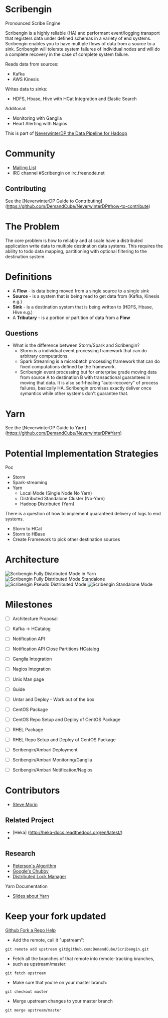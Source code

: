 Scribengin
==========
Pronounced Scribe Engine  

Scribengin is a highly reliable (HA) and performant event/logging transport that registers data under defined schemas in a variety of end systems.  Scribengin enables you to have multiple flows of data from a source to a sink. Scribengin will tolerate system failures of individual nodes and will do a complete recovery in the case of complete system failure.

Reads data from sources:
- Kafka
- AWS Kinesis

Writes data to sinks:
- HDFS, Hbase, Hive with HCat Integration and Elastic Search

Additonal:
- Monitoring with Ganglia
- Heart Alerting with Nagios


This is part of [NeverwinterDP the Data Pipeline for Hadoop](https://github.com/DemandCube/NeverwinterDP)

Community
====
- [Mailing List](https://groups.google.com/forum/#!forum/scribengin)
- IRC channel #Scribengin on irc.freenode.net

## Contributing

See the [NeverwinterDP Guide to Contributing] (https://github.com/DemandCube/NeverwinterDP#how-to-contribute)


The Problem
======
The core problem is how to reliably and at scale have a distributed application write data to multiple destination data systems.  This requires the ability to todo data mapping, partitioning with optional filtering to the destination system.

Definitions
======

- A **Flow** - is data being moved from a single source to a single sink
- **Source** - is a system that is being read to get data from (Kafka, Kinesis e.g.)
- **Sink** - is a destination system that is being written to (HDFS, Hbase, Hive e.g.)
- A **Tributary** - is a portion or partition of data from a **Flow**

Questions
------

- What is the difference between Storm/Spark and Scribengin?
  - Storm is a individual event processing framework that can do arbitrary computations.
  - Spark Streaming is a microbatch processing framework that can do fixed computations defined by the framework.
  - Scribengin event processing but for enterprise grade moving data from source A to destination B with transactional guarantees in moving that data.  It is also self-healing "auto-recovery" of process failures, basically HA.  Scribengin promises exactly deliver once symantics while other systems don't guarantee that.
 



Yarn
=====

See the [NeverwinterDP Guide to Yarn] (https://github.com/DemandCube/NeverwinterDP#Yarn)


Potential Implementation Strategies
======

Poc
- Storm
- Spark-streaming
- Yarn
  - Local Mode (Single Node No Yarn)
  - Distributed Standalone Cluster (No-Yarn)
  - Hadoop Distributed (Yarn)

There is a question of how to implement quaranteed delivery of logs to end systems.  
- Storm to HCat
- Storm to HBase
- Create Framework to pick other destination sources

Architecture
======
![Scribengin Fully Distributed Mode in Yarn](diagrams/fully_distributed_yarn_v1.png?raw=true "A Highlevel Diagram of Fully Distributed in Yarn")
![Scribengin Fully Distributed Mode Standalone](diagrams/fully_distributed_standalone_v1.png?raw=true "A Highlevel Diagram of Fully Distributed")
![Scribengin Pseudo Distributed Mode](diagrams/pseudo_distributed_standalone_v1.png?raw=true "A Highlevel Diagram of Pseudo Distributed")
![Scribengin Standalone Mode](diagrams/standalone_v1.png?raw=true "A Highlevel Diagram of Standalone Mode")

Milestones
======
- [ ] Architecture Proposal
- [ ] Kafka -> HCatalog
- [ ] Notification API
- [ ] Notification API Close Partitions HCatalog
- [ ] Ganglia Integration
- [ ] Nagios Integration
- [ ] Unix Man page
- [ ] Guide
- [ ] Untar and Deploy - Work out of the box
- [ ] CentOS Package
- [ ] CentOS Repo Setup and Deploy of CentOS Package
- [ ] RHEL Package
- [ ] RHEL Repo Setup and Deploy of CentOS Package
- [ ] Scribengin/Ambari Deployment
- [ ] Scribengin/Ambari Monitoring/Ganglia
- [ ] Scribengin/Ambari Notification/Nagios


Contributors
=====
- [Steve Morin](https://github.com/smorin)

Related Project
----
- [Heka] (http://heka-docs.readthedocs.org/en/latest/)
- 

Research
----
- [Peterson's Algorithm](http://en.wikipedia.org/wiki/Peterson's_algorithm)
- [Google's Chubby](http://research.google.com/archive/chubby.html)
- [Distributed Lock Manager](http://en.wikipedia.org/wiki/Distributed_lock_manager)

Yarn Documentation
- [Slides about Yarn](http://www.slideshare.net/hortonworks/apache-hadoop-yarn-enabling-nex/)

Keep your fork updated
====
[Github Fork a Repo Help](https://help.github.com/articles/fork-a-repo)


- Add the remote, call it "upstream":

```
git remote add upstream git@github.com:DemandCube/Scribengin.git
```
- Fetch all the branches of that remote into remote-tracking branches,
- such as upstream/master:

```
git fetch upstream
```
- Make sure that you're on your master branch:

```
git checkout master
```
- Merge upstream changes to your master branch

```
git merge upstream/master
```

